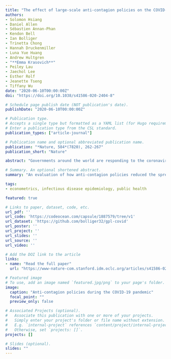 ```yaml
---
title: "The effect of large-scale anti-contagion policies on the COVID-19 pandemic"
authors:
- Solomon Hsiang
- Daniel Allen
- Sébastien Annan-Phan
- Kendon Bell
- Ian Bolliger
- Trinetta Chong
- Hannah Druckenmiller
- Luna Yue Huang
- Andrew Hultgren
- "**Emma Krasovich**"
- Peiley Lau
- Jaechol Lee
- Esther Rolf
- Jeanette Tseng
- Tiffany Wu
date: "2020-06-10T00:00:00Z"
doi: "https://doi.org/10.1038/s41586-020-2404-8"

# Schedule page publish date (NOT publication's date).
publishDate: "2020-06-10T00:00:00Z"

# Publication type.
# Accepts a single type but formatted as a YAML list (for Hugo requirements).
# Enter a publication type from the CSL standard.
publication_types: ["article-journal"]

# Publication name and optional abbreviated publication name.
publication: "*Nature, 584*(7820), 262-267"
publication_short: "Nature"

abstract: "Governments around the world are responding to the coronavirus disease 2019 (COVID-19) pandemic, caused by severe acute respiratory syndrome coronavirus 2 (SARS-CoV-2), with unprecedented policies designed to slow the growth rate of infections. Many policies, such as closing schools and restricting populations to their homes, impose large and visible costs on society; however, their benefits cannot be directly observed and are currently understood only through process-based simulations. Here we compile data on 1,700 local, regional and national non-pharmaceutical interventions that were deployed in the ongoing pandemic across localities in China, South Korea, Italy, Iran, France and the United States. We then apply reduced-form econometric methods, commonly used to measure the effect of policies on economic growth, to empirically evaluate the effect that these anti-contagion policies have had on the growth rate of infections. In the absence of policy actions, we estimate that early infections of COVID-19 exhibit exponential growth rates of approximately 38% per day. We find that anti-contagion policies have significantly and substantially slowed this growth. Some policies have different effects on different populations, but we obtain consistent evidence that the policy packages that were deployed to reduce the rate of transmission achieved large, beneficial and measurable health outcomes. We estimate that across these 6 countries, interventions prevented or delayed on the order of 61 million confirmed cases, corresponding to averting approximately 495 million total infections. These findings may help to inform decisions regarding whether or when these policies should be deployed, intensified or lifted, and they can support policy-making in the more than 180 other countries in which COVID-19 has been reported."

# Summary. An optional shortened abstract.
summary: "An evaluation of how anti-contagion policies reduced the spread of COVID-19 across multiple countries."

tags:
- econometrics, infectious disease epidemiology, public health

featured: true

# Links to paper, dataset, code, etc.
url_pdf: ''
url_code: 'https://codeocean.com/capsule/1887579/tree/v1'
url_dataset: 'https://github.com/bolliger32/gpl-covid'
url_poster: ''
url_project: ''
url_slides: ''
url_source: ''
url_video: ''

# Add the DOI link to the article
links:
- name: "Read the full paper"
  url: "https://www-nature-com.stanford.idm.oclc.org/articles/s41586-020-2404-8"

# Featured image
# To use, add an image named `featured.jpg/png` to your page's folder. 
image:
  caption: "Anti-contagion policies during the COVID-19 pandemic"
  focal_point: ""
  preview_only: false

# Associated Projects (optional).
#   Associate this publication with one or more of your projects.
#   Simply enter your project's folder or file name without extension.
#   E.g. `internal-project` references `content/project/internal-project/index.md`.
#   Otherwise, set `projects: []`.
projects: []

# Slides (optional).
slides: ""
---
```

